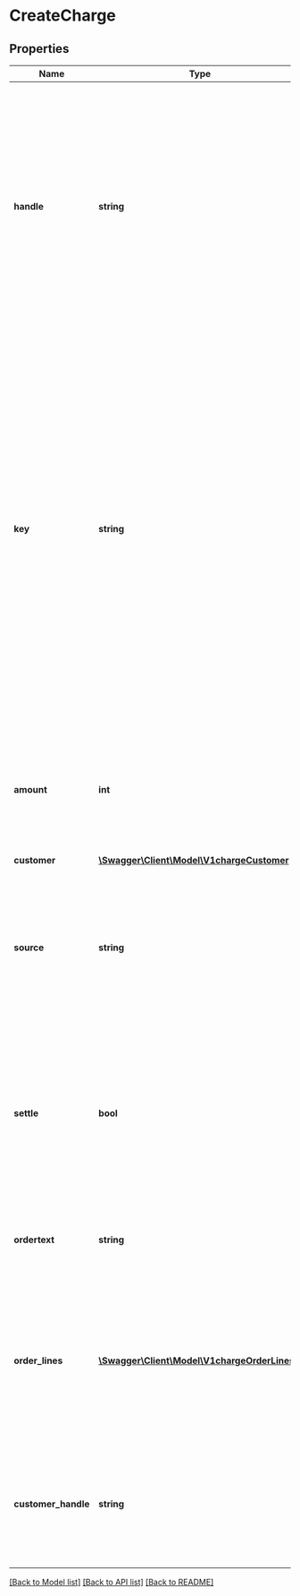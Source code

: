 # CreateCharge

## Properties
Name | Type | Description | Notes
------------ | ------------- | ------------- | -------------
**handle** | **string** | Per account unique reference to charge/invoice. E.g. order id from own system. Multiple payments can be attempted for the same handle but only one authorized or settled charge can exist per handle. Max length 255 with allowable characters [a-zA-Z0-9_.-@]. | 
**key** | **string** | Optional idempotency key. Only one authorization or settle can be performed for the same handle. If two create attempts are attempted and the first succeeds the second will fail because charge is already settled or authorized. An idempotency key identifies uniquely the request and multiple requests with the same key and handle will yield the same result. In case of networking errors the same request with same key can safely be retried. | [optional] 
**amount** | **int** | Amount in the smallest unit for the account currency. Either &#x60;amount&#x60; or &#x60;order_lines&#x60; must be provided if charge/invoice does not already exists. | [optional] 
**customer** | [**\Swagger\Client\Model\V1chargeCustomer**](V1chargeCustomer.md) |  | [optional] 
**source** | **string** | The source for the payment. Either an existing payment method for the customer, e.g. &#x60;ca_...&#x60; or a card token &#x60;ct_...&#x60; generated with token API or Reepay JS library. | 
**settle** | **bool** | Whether or not to immediately settle the charge. Default is true. If not settled immediately the charge will be authorized and can later be settled. Normally this have to be done within 7 days. | [optional] 
**ordertext** | **string** | Optional order text. Used in conjunction with &#x60;amount&#x60;. Ignored if &#x60;order_lines&#x60; is provided. | [optional] 
**order_lines** | [**\Swagger\Client\Model\V1chargeOrderLines[]**](V1chargeOrderLines.md) | Order lines for the charge. The order lines controls the amount. Only required if charge/invoice does not already exist. If given for existing charge the order lines and amount are adjusted. | [optional] 
**customer_handle** | **string** | Customer reference. If charge does not already exist either this reference must be provided or a create customer object must be provided. . | [optional] 

[[Back to Model list]](../README.md#documentation-for-models) [[Back to API list]](../README.md#documentation-for-api-endpoints) [[Back to README]](../README.md)


